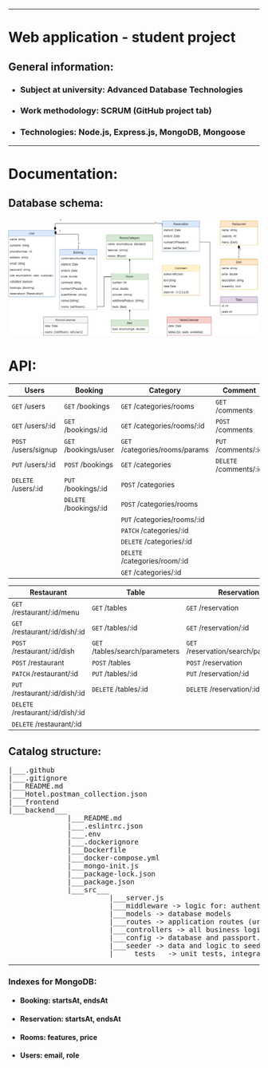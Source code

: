 <hr>

<!-- Heading -->
# Web application - student project


## General information:
<!-- UL-->
* ### Subject at university: Advanced Database Technologies

* ### Work methodology: SCRUM (GitHub project tab)

* ### Technologies: Node.js, Express.js, MongoDB, Mongoose

<hr>

# Documentation:

## Database schema:
![database-schema](group-project-hotel.drawio.png)
# API:
| Users                | Booking                           | Category                       | Comment                |
|----------------------|-----------------------------------|--------------------------------|------------------------|
| `GET` /users         | `GET` /bookings                   | `GET` /categories/rooms        | `GET` /comments        |
| `GET` /users/:id     | `GET` /bookings/:id               | `GET` /categories/rooms/:id    | `POST` /comments       |
| `POST` /users/signup | `GET` /bookings/user              | `GET` /categories/rooms/params | `PUT` /comments/:id    |
| `PUT` /users/:id     | `POST` /bookings                  | `GET` /categories              | `DELETE` /comments/:id |
| `DELETE` /users/:id  | `PUT` /bookings/:id               | `POST` /categories             |
|                      | `DELETE` /bookings/:id            | `POST` /categories/rooms       |
|                      |                                   | `PUT` /categories/rooms/:id    |
|                      |                                   | `PATCH` /categories/:id        |
|                      |                                   | `DELETE` /categories/:id       |
|                      |                                   | `DELETE` /categories/room/:id  |
|                      |                                   | `GET` /categories/:id          |


| Restaurant                        | Table                           | Reservation                          |
|-----------------------------------|---------------------------------|--------------------------------------|
| `GET` /restaurant/:id/menu        | `GET` /tables                   | `GET` /reservation                   |
| `GET` /restaurant/:id/dish/:id    | `GET` /tables/:id               | `GET` /reservation/:id               |
| `POST` /restaurant/:id/dish       | `GET` /tables/search/parameters | `GET` /reservation/search/parameters |
| `POST` /restaurant                | `POST` /tables                  | `POST` /reservation                  |
| `PATCH` /restaurant/:id           | `PUT` /tables/:id               | `PUT` /reservation/:id               |
| `PUT` /restaurant/:id/dish/:id    | `DELETE` /tables/:id            | `DELETE` /reservation/:id            |
| `DELETE` /restaurant/:id/dish/:id |
| `DELETE` /restaurant/:id          |


## Catalog structure:

<pre>
|___.github
|___.gitignore
|___README.md
|___Hotel.postman_collection.json
|___frontend
|___backend___
              |___README.md
              |___.eslintrc.json
              |___.env
              |___.dockerignore
              |___Dockerfile
              |___docker-compose.yml
              |___mongo-init.js
              |___package-lock.json
              |___package.json
              |___src___
                        |___server.js
                        |___middleware -> logic for: authentication, authorization, ...
                        |___models -> database models
                        |___routes -> application routes (urls)
                        |___controllers -> all business logic
                        |___config -> database and passport.js configurations
                        |___seeder -> data and logic to seed database
                        |_____tests__ -> unit tests, integration Tests, ...
</pre>
<hr>

### Indexes for MongoDB:
* #### Booking: startsAt, endsAt
* #### Reservation: startsAt, endsAt
* #### Rooms: features, price
* #### Users: email, role
